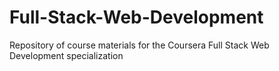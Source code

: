 # Full-Stack-Web-Development
Repository of course materials for the Coursera Full Stack Web Development specialization

